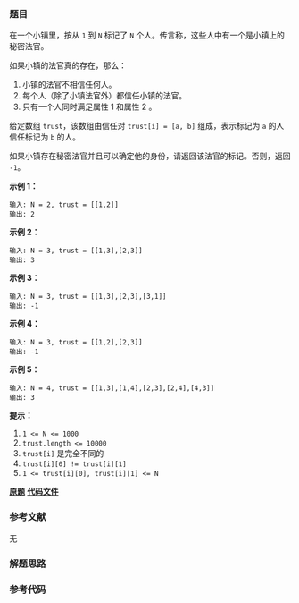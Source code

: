 ### 题目
在一个小镇里，按从 `1` 到 `N` 标记了 `N` 个人。传言称，这些人中有一个是小镇上的秘密法官。

如果小镇的法官真的存在，那么：

  1. 小镇的法官不相信任何人。
  2. 每个人（除了小镇法官外）都信任小镇的法官。
  3. 只有一个人同时满足属性 1 和属性 2 。

给定数组 `trust`，该数组由信任对 `trust[i] = [a, b]` 组成，表示标记为 `a` 的人信任标记为 `b` 的人。

如果小镇存在秘密法官并且可以确定他的身份，请返回该法官的标记。否则，返回 `-1`。



**示例 1：**

    
    
    输入: N = 2, trust = [[1,2]]
    输出: 2
    

**示例 2：**

    
    
    输入: N = 3, trust = [[1,3],[2,3]]
    输出: 3
    

**示例 3：**

    
    
    输入: N = 3, trust = [[1,3],[2,3],[3,1]]
    输出: -1
    

**示例 4：**

    
    
    输入: N = 3, trust = [[1,2],[2,3]]
    输出: -1
    

**示例 5：**

    
    
    输入: N = 4, trust = [[1,3],[1,4],[2,3],[2,4],[4,3]]
    输出: 3



**提示：**

  1. `1 <= N <= 1000`
  2. `trust.length <= 10000`
  3. `trust[i]` 是完全不同的
  4. `trust[i][0] != trust[i][1]`
  5. `1 <= trust[i][0], trust[i][1] <= N`

 **[原题](https://leetcode-cn.com/problems/find-the-town-judge/)**    **[代码文件]()**


### 参考文献
无

### 解题思路




### 参考代码

```go


```




